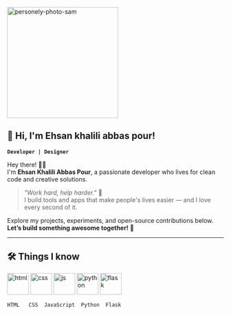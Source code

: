 <img width="258" alt="personely-photo-sam" src="https://github.com/user-attachments/assets/2481a852-41c3-4093-8706-67e458904b9d" />


## 👋 Hi, I'm Ehsan khalili abbas pour!

**`Developer | Designer `**

Hey there! 👨‍💻  
I'm **Ehsan Khalili Abbas Pour**, a passionate developer who lives for clean code and creative solutions.

> _"Work hard, help harder."_ 💪  
I build tools and apps that make people's lives easier — and I love every second of it.

Explore my projects, experiments, and open-source contributions below.  
**Let’s build something awesome together!** 🚀

---

## 🛠️ Things I know

<img width="50" alt="html" src="https://github.com/user-attachments/assets/c0462f60-ee1a-4c97-ab46-1141d32a9c8f" />
<img width="50" alt="css" src="https://github.com/user-attachments/assets/6d82a1cc-245e-412b-8729-d4c1fb9b9b74" />
<img width="50" alt="js" src="https://github.com/user-attachments/assets/0b4ac47c-2636-47a0-a15a-766d403e40d4" />
<img width="50" alt="python" src="https://github.com/user-attachments/assets/79a26b33-448d-4b0e-8345-0df25075ba7a" />
<img width="50" alt="flask" src="https://github.com/user-attachments/assets/f8f057ce-0059-41d0-9b28-2dbf79914d0a" />


```text
HTML   CSS  JavaScript  Python  Flask
